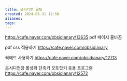 ```yaml
---
title: 옵시디언 꿀팁
created: 2024-05-31 12:58
aliases: 
tags:
---
```

https://cafe.naver.com/obsidianary/13635
pdf 페이지 줄바꿈

pdf css 적용하기
https://cafe.naver.com/obsidianary

퀵에드 사용하기
https://cafe.naver.com/obsidianary/12713

옵시디언창 활성화 단축키 오토핫키 응용 프로그램
https://cafe.naver.com/obsidianary/12572

